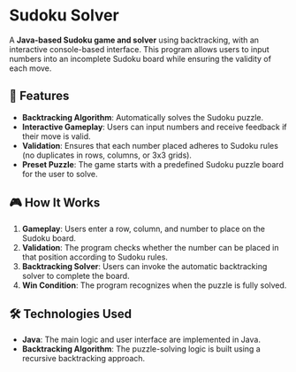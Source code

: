 # Sudoku Solver

A **Java-based Sudoku game and solver** using backtracking, with an interactive console-based interface. This program allows users to input numbers into an incomplete Sudoku board while ensuring the validity of each move.

## 🚀 Features
- **Backtracking Algorithm**: Automatically solves the Sudoku puzzle.
- **Interactive Gameplay**: Users can input numbers and receive feedback if their move is valid.
- **Validation**: Ensures that each number placed adheres to Sudoku rules (no duplicates in rows, columns, or 3x3 grids).
- **Preset Puzzle**: The game starts with a predefined Sudoku puzzle board for the user to solve.

## 🎮 How It Works
1. **Gameplay**: Users enter a row, column, and number to place on the Sudoku board.
2. **Validation**: The program checks whether the number can be placed in that position according to Sudoku rules.
3. **Backtracking Solver**: Users can invoke the automatic backtracking solver to complete the board.
4. **Win Condition**: The program recognizes when the puzzle is fully solved.

## 🛠️ Technologies Used
- **Java**: The main logic and user interface are implemented in Java.
- **Backtracking Algorithm**: The puzzle-solving logic is built using a recursive backtracking approach.
